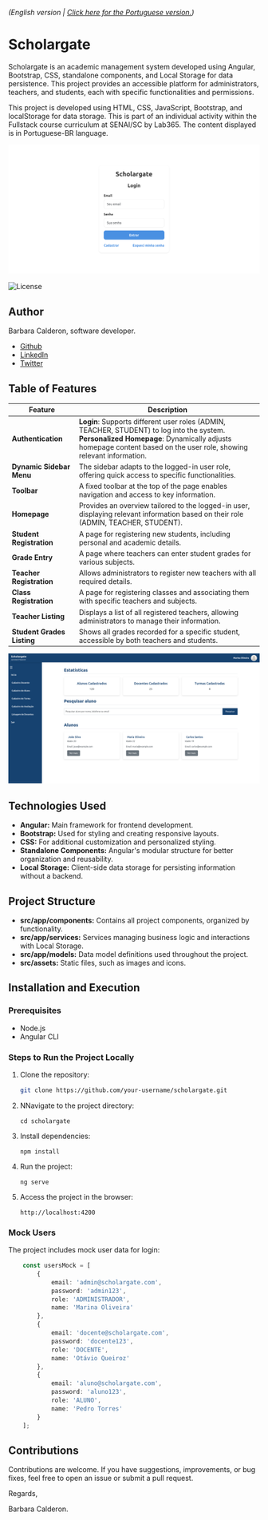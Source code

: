 _(English version | [Click here for the Portuguese version.](https://github.com/barbaracalderon/scholargate/blob/main/src/assets/README-pt.md))_

# Scholargate

Scholargate is an academic management system developed using Angular, Bootstrap, CSS, standalone components, and Local Storage for data persistence. This project provides an accessible platform for administrators, teachers, and students, each with specific functionalities and permissions.

This project is developed using HTML, CSS, JavaScript, Bootstrap, and localStorage for data storage. This is part of an individual activity within the Fullstack course curriculum at SENAI/SC by Lab365. The content displayed is in Portuguese-BR language.

![LoginPage](src/assets/sch_01.png)

![License](https://img.shields.io/badge/license-MIT-blue.svg)

## Author

Barbara Calderon, software developer.

- [Github](https://www.github.com/barbaracalderon)
- [LinkedIn](https://www.linkedin.com/in/barbaracalderondev)
- [Twitter](https://www.x.com/bederoni)

## Table of Features

| **Feature**               | **Description**                                                                                                                                              |
|---------------------------|--------------------------------------------------------------------------------------------------------------------------------------------------------------|
| **Authentication**        | **Login**: Supports different user roles (ADMIN, TEACHER, STUDENT) to log into the system. <br> **Personalized Homepage**: Dynamically adjusts homepage content based on the user role, showing relevant information. |
| **Dynamic Sidebar Menu**  | The sidebar adapts to the logged-in user role, offering quick access to specific functionalities.                                                             |
| **Toolbar**               | A fixed toolbar at the top of the page enables navigation and access to key information.                                                                      |
| **Homepage**              | Provides an overview tailored to the logged-in user, displaying relevant information based on their role (ADMIN, TEACHER, STUDENT).                           |
| **Student Registration**  | A page for registering new students, including personal and academic details.                                                                                 |
| **Grade Entry**           | A page where teachers can enter student grades for various subjects.                                                                                          |
| **Teacher Registration**  | Allows administrators to register new teachers with all required details.                                                                                      |
| **Class Registration**    | A page for registering classes and associating them with specific teachers and subjects.                                                                      |
| **Teacher Listing**       | Displays a list of all registered teachers, allowing administrators to manage their information.                                                              |
| **Student Grades Listing**| Shows all grades recorded for a specific student, accessible by both teachers and students.                                                                   |

![AdminHomePage](src/assets/sch_02.png)


## Technologies Used

- **Angular:** Main framework for frontend development.
- **Bootstrap:** Used for styling and creating responsive layouts.
- **CSS:** For additional customization and personalized styling.
- **Standalone Components:** Angular's modular structure for better organization and reusability.
- **Local Storage:** Client-side data storage for persisting information without a backend.

## Project Structure

- **src/app/components:** Contains all project components, organized by functionality.
- **src/app/services:** Services managing business logic and interactions with Local Storage.
- **src/app/models:** Data model definitions used throughout the project.
- **src/assets:** Static files, such as images and icons.

## Installation and Execution

### Prerequisites
- Node.js
- Angular CLI

### Steps to Run the Project Locally

1. Clone the repository:
   ```bash
   git clone https://github.com/your-username/scholargate.git

2. NNavigate to the project directory:

    ```
    cd scholargate
    ```

3. Install dependencies:

    ```
    npm install
    ```

4. Run the project:

    ```
    ng serve
    ```

5. Access the project in the browser:

    ```
    http://localhost:4200
    ```

### Mock Users

The project includes mock user data for login:

```typescript
    const usersMock = [
        { 
            email: 'admin@scholargate.com',
            password: 'admin123',
            role: 'ADMINISTRADOR',
            name: 'Marina Oliveira' 
        },
        { 
            email: 'docente@scholargate.com', 
            password: 'docente123', 
            role: 'DOCENTE', 
            name: 'Otávio Queiroz' 
        },
        { 
            email: 'aluno@scholargate.com', 
            password: 'aluno123', 
            role: 'ALUNO', 
            name: 'Pedro Torres' 
        }
    ];
```
## Contributions
Contributions are welcome. If you have suggestions, improvements, or bug fixes, feel free to open an issue or submit a pull request.

Regards, 

Barbara Calderon.

